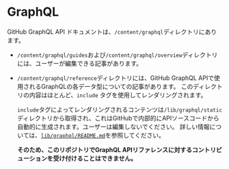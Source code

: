# GraphQL

GitHub GraphQL API ドキュメントは、`/content/graphql`ディレクトリにあります。

* `/content/graphql/guides`および`/content/graphql/overview`ディレクトリには、ユーザーが編集できる記事があります。
* `/content/graphql/reference`ディレクトリには、GitHub GraphQL APIで使用されるGraphQLの各データ型についての記事があります。 このディレクトリの内容はほとんど、`include` タグを使用してレンダリングされます。

  `include`タグによってレンダリングされるコンテンツは`/lib/graphql/static`ディレクトリから取得され、これはGitHubで内部的にAPIソースコードから自動的に生成されます。ユーザーは編集しないでください。 詳しい情報については、[`lib/graphql/README.md`](/lib/graphql/README.md)を参照してください。

  **そのため、このリポジトリでGraphQL APIリファレンスに対するコントリビューションを受け付けることはできません。**
